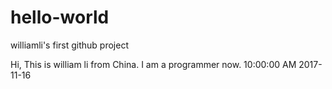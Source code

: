 # hello-world
williamli's first github project

Hi,
This is william li from China. I am a programmer now.
10:00:00 AM 2017-11-16
